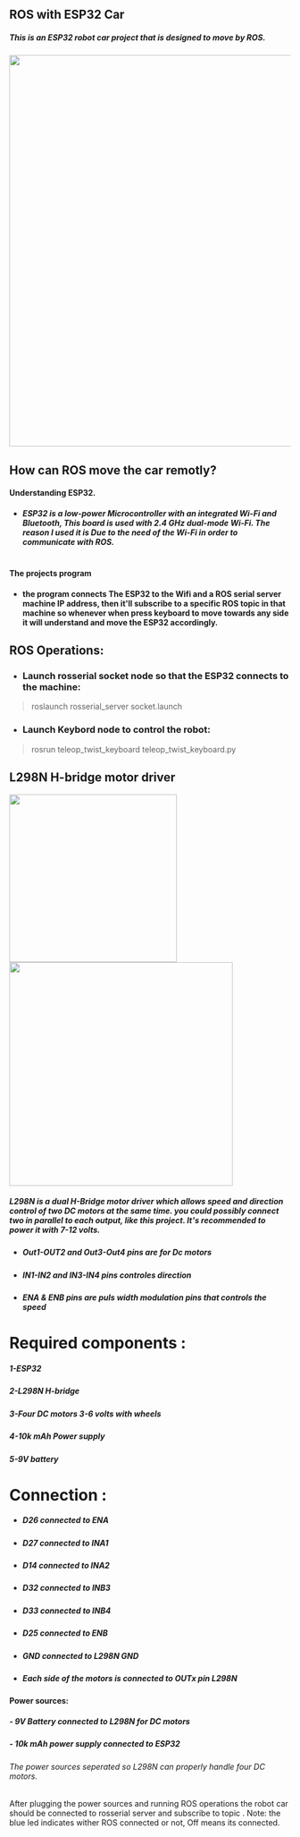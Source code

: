 ## ROS with ESP32 Car
##### This is an ESP32 robot car project that is designed to move by ROS. 

<img 
src="https://user-images.githubusercontent.com/49666154/140733000-94906f91-95a6-4caf-8942-75631905dc4c.jpg" width="700px"  > 

## How can ROS move the car remotly?
#### Understanding ESP32.
- ##### ESP32 is a low-power Microcontroller with an integrated Wi-Fi and Bluetooth, This board is used with 2.4 GHz dual-mode Wi-Fi. The reason I used it is Due  to the need of the Wi-Fi in order to communicate with ROS.
 #
 #### The projects program
 - #### the program connects The ESP32 to the Wifi and a ROS serial server machine IP address, then it'll subscribe to a specific ROS topic in that machine so whenever when press keyboard to move towards any side it will understand and move the ESP32 accordingly.

## ROS Operations:
- ### Launch rosserial socket node so that the ESP32 connects to the machine:
> roslaunch rosserial_server socket.launch
- ### Launch Keybord node to control the robot: 
> rosrun teleop_twist_keyboard teleop_twist_keyboard.py



## L298N H-bridge motor driver  
<img src="https://user-images.githubusercontent.com/49666154/128776326-36a2416f-9356-49f9-842e-ab9bff2704f0.jpeg" width="300px" > <img src="https://user-images.githubusercontent.com/49666154/128803887-7bc041e8-9c74-42aa-8f75-aa2c68efa30d.png" width="400px" >
##### L298N is a dual H-Bridge motor driver which allows speed and direction control of two DC motors at the same time. you could possibly connect two in parallel to each output, like this project. It's recommended to power it with 7-12 volts.
- ##### Out1-OUT2  and Out3-Out4 pins are for Dc motors
- ##### IN1-IN2 and IN3-IN4 pins controles direction 
- ##### ENA & ENB pins are puls width modulation pins that controls the speed
 
# Required components :
##### 1-ESP32
##### 2-L298N H-bridge
##### 3-Four DC motors 3-6 volts with wheels
##### 4-10k mAh Power supply 
##### 5-9V battery

# Connection :
- ##### D26 connected to ENA
- ##### D27 connected to INA1
- ##### D14 connected to INA2
- ##### D32 connected to INB3
- ##### D33 connected to INB4
- ##### D25 connected to ENB
- ##### GND connected to L298N GND
- ##### Each side of the motors is connected to OUTx pin L298N 
#### Power sources:
##### - 9V Battery connected to L298N for DC motors 
##### - 10k mAh power supply connected to ESP32
###### The power sources seperated so L298N can properly handle four DC motors.

 After plugging the power sources and running ROS operations the robot car should be connected to rosserial server and subscribe to  topic .
 Note: the blue led indicates wither ROS connected or not, Off means its connected.

